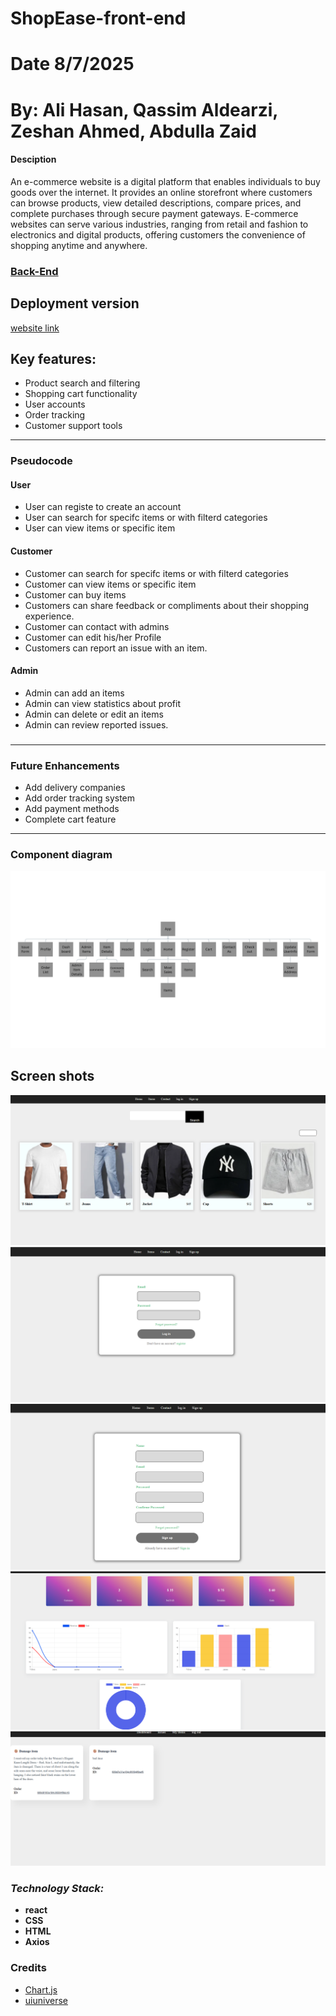 # ShopEase-front-end
# Date 8/7/2025
# By: Ali Hasan, Qassim Aldearzi, Zeshan Ahmed, Abdulla Zaid
#### Desciption
An e-commerce website is a digital platform that enables individuals to buy goods over the internet. It provides an online storefront where customers can browse products, view detailed descriptions, compare prices, and complete purchases through secure payment gateways. E-commerce websites can serve various industries, ranging from retail and fashion to electronics and digital products, offering customers the convenience of shopping anytime and anywhere.

### [Back-End](https://github.com/oklyz/ShopEase-back-end)

## Deployment version

[website link](#)

## Key features:
-  Product search and filtering
-  Shopping cart functionality
-  User accounts
-  Order tracking
-  Customer support tools
---

### Pseudocode

#### User

- User can registe to create an account 
- User can search for specifc items or with filterd categories
- User can view items or specific item

#### Customer

- Customer can search for specifc items or with filterd categories
- Customer can view items or specific item
- Customer can buy items
- Customers can share feedback or compliments about their shopping    experience.
- Customer can contact with admins
- Customer can edit his/her Profile
- Customers can report an issue with an item.

#### Admin

- Admin can add an items
- Admin can view statistics about profit
- Admin can delete or edit an items
- Admin can review reported issues.


###

---
### Future Enhancements
- Add delivery companies
- Add order tracking system
- Add payment methods
- Complete cart feature

---

### Component diagram

![CD](./ShopEase/public/App.png)

## Screen shots
![](./ShopEase//public//image%20(2).png)
![](./ShopEase//public//image%20(3).png)
![](./ShopEase//public//image%20(4).png)
![](./ShopEase//public//image%20(5).png)
![](./ShopEase//public//image%20(6).png)

### _Technology Stack:_

- **react**
- **CSS**
- **HTML**
- **Axios**

### Credits
- [Chart.js](https://www.chartjs.org/)
- [uiuniverse](https://uiverse.io/)